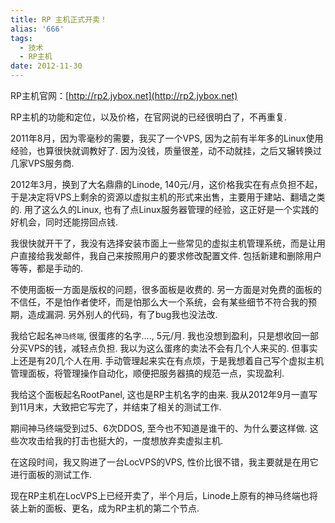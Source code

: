 ```yaml
---
title: RP 主机正式开卖！
alias: '666'
tags:
  - 技术
  - RP主机
date: 2012-11-30
---
```


RP主机官网：[http://rp2.jybox.net](http://rp2.jybox.net)

RP主机的功能和定位，以及价格，在官网说的已经很明白了，不再重复.

2011年8月，因为零毫秒的需要，我买了一个VPS, 因为之前有半年多的Linux使用经验，也算很快就调教好了. 因为没钱，质量很差，动不动就挂，之后又辗转换过几家VPS服务商.

2012年3月，换到了大名鼎鼎的Linode, 140元/月，这价格我实在有点负担不起，于是决定将VPS上剩余的资源以虚拟主机的形式来出售，主要用于建站、翻墙之类的. 用了这么久的Linux, 也有了点Linux服务器管理的经验，这正好是一个实践的好机会，同时还能捞回点钱.

我很快就开干了，我没有选择安装市面上一些常见的虚拟主机管理系统，而是让用户直接给我发邮件，我自己来按照用户的要求修改配置文件. 包括新建和删除用户等等，都是手动的.

不使用面板一方面是版权的问题，很多面板是收费的. 另一方面是对免费的面板的不信任，不是怕作者使坏，而是怕那么大一个系统，会有某些细节不符合我的预期，造成漏洞. 另外别人的代码，有了bug我也没法改.

我给它起名`神马终端`, 很蛋疼的名字&#8230;., 5元/月. 我也没想到盈利，只是想收回一部分买VPS的钱，减轻点负担. 我以为这么蛋疼的卖法不会有几个人来买的. 但事实上还是有20几个人在用. 手动管理起来实在有点烦，于是我想着自己写个虚拟主机管理面板，将管理操作自动化，顺便把服务器搞的规范一点，实现盈利.

我给这个面板起名RootPanel, 这也是RP主机名字的由来.  我从2012年9月一直写到11月末，大致把它写完了，并结束了相关的测试工作.

期间神马终端受到过5、6次DDOS, 至今也不知道是谁干的、为什么要这样做. 这些次攻击给我的打击也挺大的，一度想放弃卖虚拟主机.

在这段时间，我又购进了一台LocVPS的VPS, 性价比很不错，我主要就是在用它进行面板的测试工作.

现在RP主机在LocVPS上已经开卖了，半个月后，Linode上原有的神马终端也将装上新的面板、更名，成为RP主机的第二个节点.
